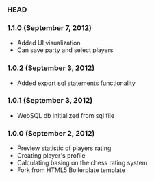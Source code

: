 ### HEAD

### 1.1.0 (September 7, 2012)
* Added UI visualization
* Can save party and select players

### 1.0.2 (September 3, 2012)
* Added export sql statements functionality

### 1.0.1 (September 3, 2012)
* WebSQL db initialized from sql file

### 1.0.0 (September 2, 2012)

* Preview statistic of players rating
* Creating player's profile
* Calculating basing on the chess rating system
* Fork from HTML5 Boilerplate template